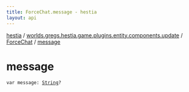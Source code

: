 ```yaml
---
title: ForceChat.message - hestia
layout: api
---
```


<div class='api-docs-breadcrumbs'><a href="../../index.html">hestia</a> / <a href="../index.html">worlds.gregs.hestia.game.plugins.entity.components.update</a> / <a href="index.html">ForceChat</a> / <a href="./message.html">message</a></div>

# message

<div class="signature"><code><span class="keyword">var </span><span class="identifier">message</span><span class="symbol">: </span><a href="https://kotlinlang.org/api/latest/jvm/stdlib/kotlin/-string/index.html"><span class="identifier">String</span></a><span class="symbol">?</span></code></div>
